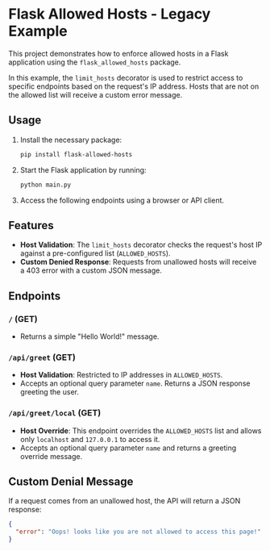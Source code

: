 # Flask Allowed Hosts - Legacy Example

This project demonstrates how to enforce allowed hosts in a Flask application using the `flask_allowed_hosts` package.

In this example, the `limit_hosts` decorator is used to restrict access to specific endpoints based on the request's IP address. Hosts that are not on the allowed list will receive a custom error message.

## Usage

1. Install the necessary package:

   ```bash
   pip install flask-allowed-hosts
   ```

2. Start the Flask application by running:

   ```bash
   python main.py
   ```

3. Access the following endpoints using a browser or API client.

## Features

- **Host Validation**: The `limit_hosts` decorator checks the request's host IP against a pre-configured list (`ALLOWED_HOSTS`).
- **Custom Denied Response**: Requests from unallowed hosts will receive a 403 error with a custom JSON message.

## Endpoints

### `/` (GET)

- Returns a simple "Hello World!" message.

### `/api/greet` (GET)

- **Host Validation**: Restricted to IP addresses in `ALLOWED_HOSTS`.
- Accepts an optional query parameter `name`. Returns a JSON response greeting the user.

### `/api/greet/local` (GET)

- **Host Override**: This endpoint overrides the `ALLOWED_HOSTS` list and allows only `localhost` and `127.0.0.1` to access it.
- Accepts an optional query parameter `name` and returns a greeting override message.

## Custom Denial Message

If a request comes from an unallowed host, the API will return a JSON response:

```json
{
  "error": "Oops! looks like you are not allowed to access this page!"
}
```
